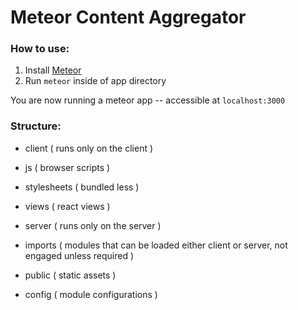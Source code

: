# Meteor Content Aggregator

### How to use:
1. Install [Meteor](https://www.meteor.com/install)
1. Run `meteor` inside of app directory

You are now running a meteor app -- accessible at `localhost:3000`

### Structure:
- client ( runs only on the client )
 - js ( browser scripts )
 - stylesheets ( bundled less )
 - views ( react views )

- server ( runs only on the server )

- imports ( modules that can be loaded either client or server, not engaged unless required )

- public ( static assets )

- config ( module configurations )
